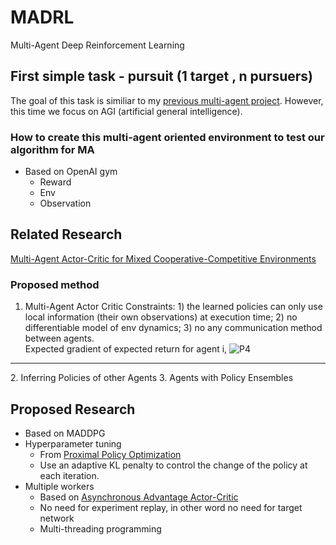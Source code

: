 # MADRL
Multi-Agent Deep Reinforcement Learning
## First simple task - pursuit (1 target , n pursuers)
The goal of this task is similiar to my [previous multi-agent project](https://github.com/namidairo777/xiao_multiagent). However, this time we focus on AGI (artificial general intelligence).
### How to create this multi-agent oriented environment to test our algorithm for MA
- Based on OpenAI gym
	- Reward
	- Env
	- Observation

## Related Research
[Multi-Agent Actor-Critic for Mixed Cooperative-Competitive Environments](https://arxiv.org/pdf/1706.02275.pdf)
### Proposed method
1. Multi-Agent Actor Critic
Constraints: 1) the learned policies can only use local information (their own observations) at execution time; 2) no differentiable model of env dynamics; 3) no any communication method between agents.<br>
Expected gradient of expected return for agent i,
![P4](https://github.com/namidairo777/DRL/blob/master/MADRL/imgs/P4.png)

<hr>
2. Inferring Policies of other Agents
3. Agents with Policy Ensembles

## Proposed Research
- Based on MADDPG
- Hyperparameter tuning
	- From [Proximal Policy Optimization](https://github.com/openai/multiagent-particle-envs)
	- Use an adaptive KL penalty to control the change of the policy at each iteration.
- Multiple workers 
	- Based on [Asynchronous Advantage Actor-Critic](https://arxiv.org/pdf/1602.01783.pdf)
	- No need for experiment replay, in other word no need for target network
	- Multi-threading programming
